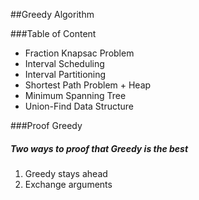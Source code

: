 ##Greedy Algorithm

###Table of Content
+ Fraction Knapsac Problem
+ Interval Scheduling
+ Interval Partitioning
+ Shortest Path Problem + Heap
+ Minimum Spanning Tree
+ Union-Find Data Structure

###Proof Greedy
##### Two ways to proof that Greedy is the best
1. Greedy stays ahead
2. Exchange arguments
